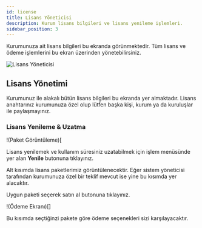 ```yaml
---
id: license
title: Lisans Yöneticisi
description: Kurum lisans bilgileri ve lisans yenileme işlemleri.
sidebar_position: 3
---
```


Kurumunuza ait lisans bilgileri bu ekranda görünmektedir. Tüm lisans ve ödeme işlemlerini bu ekran üzerinden yönetebilirsiniz.

![Lisans Yöneticisi](https://cdn.kutuphaneotomasyonu.web.tr/assets/docs/license-manager.png)

## Lisans Yönetimi

Kurumunuz ile alakalı bütün lisans bilgileri bu ekranda yer almaktadır. Lisans anahtarınız kurumunuza özel olup lütfen başka kişi, kurum ya da kuruluşlar ile paylaşmayınız.

### Lisans Yenileme & Uzatma

!(Paket Görüntüleme)[

Lisans yenilemek ve kullanım süresiniz uzatabilmek için işlem menüsünde yer alan **Yenile** butonuna tıklayınız.

Alt kısımda lisans paketlerimiz görüntülenecektir. Eğer sistem yöneticisi tarafından kurumunuza özel bir teklif mevcut ise yine bu kısımda yer alacaktır.

Uygun paketi seçerek satın al butonuna tıklayınız.

!(Ödeme Ekranı)[]

Bu kısımda seçtiğinzi pakete göre ödeme seçenekleri sizi karşılayacaktır.